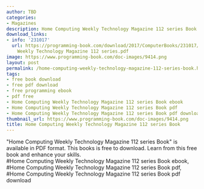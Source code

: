```yaml
---
author: TBD
categories:
- Magazines
description: Home Computing Weekly Technology Magazine 112 series Book
download_links:
- info: '231017'
  url: https://programming-book.com/download/2017/ComputerBooks/231017/Home Computing
    Weekly Technology Magazine 112 series.pdf
image: https://www.programming-book.com/doc-images/9414.png
layout: post
permalink: /home-computing-weekly-technology-magazine-112-series-book.html
tags:
- free book download
- free pdf download
- free programming ebook
- pdf free
- Home Computing Weekly Technology Magazine 112 series Book ebook
- Home Computing Weekly Technology Magazine 112 series Book pdf
- Home Computing Weekly Technology Magazine 112 series Book pdf download
thumbnail_url: https://www.programming-book.com/doc-images/9414.png
title: Home Computing Weekly Technology Magazine 112 series Book
---
```


 
<div class="item-desc text-justify">
  "Home Computing Weekly Technology Magazine 112 series Book" is available in PDF format. This books is free to download. Learn from this free book and enhance your skills.
  <br>
  #Home Computing Weekly Technology Magazine 112 series Book ebook, #Home Computing Weekly Technology Magazine 112 series Book pdf, #Home Computing Weekly Technology Magazine 112 series Book pdf download
</div>